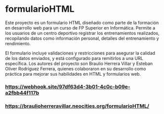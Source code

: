 # formularioHTML
Este proyecto es un formulario HTML diseñado como parte de la formación en desarrollo web para un curso de FP Superior en Informática. Permite a los usuarios de un centro deportivo registrar los entrenamientos realizados, recopilando datos como información personal, detalles del entrenamiento y rendimiento.

El formulario incluye validaciones y restricciones para asegurar la calidad de los datos enviados, y está configurado para remitirlos a una URL específica. Los autores del proyecto son Braulio Herrera Villar y Esteban Oliver Rodríguez Ferrera, quienes colaboraron en su desarrollo como práctica para mejorar sus habilidades en HTML y formularios web.
### https://webhook.site/97df63d4-3b01-4c0c-b09e-a2fbb44f117b
### https://braulioherreravillar.neocities.org/formularioHTML/
